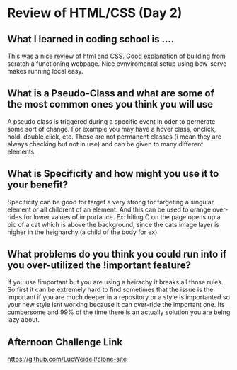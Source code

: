 # Review of HTML/CSS (Day 2)

## What I learned in coding school is ....
This was a nice review of html and CSS. Good explanation of building from scratch a functioning webpage. Nice evnviromental setup using bcw-serve makes running local easy.

## What is a Pseudo-Class and what are some of the most common ones you think you will use
A pseudo class is triggered during a specific event in oder to gernerate some sort of change. For example you may have a hover class, onclick, hold, double click, etc. These are not permanent classes (i mean they are always checking but not in use) and can be given to many different elements.

## What is Specificity and how might you use it to your benefit?
Specificity can be good for target a very strong for targeting a singular element or all childrent of an element. And this can be used to orange over-rides for lower values of importance.
Ex: hiting C on the page opens up a pic of a cat which is above the background, since the cats image layer is higher in the heigharchy.(a child of the body for ex)

## What problems do you think you could run into if you over-utilized the !important feature?
If you use !important but you are using a heirachy it breaks all those rules. So first it can be extremely hard to find sometimes that the issue is the important if you are much deeper in a repository or a style is importanted so your new style isnt working because it can over-ride the important one. Its cumbersome and 99% of the time there is an actually solution you are being lazy about.


## Afternoon Challenge Link
https://github.com/LucWeidell/clone-site

